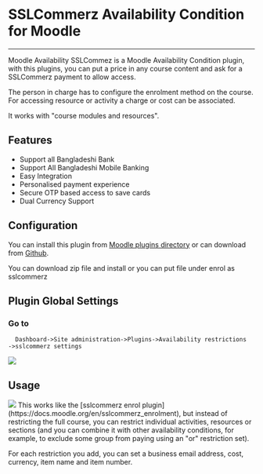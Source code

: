 # SSLCommerz Availability Condition for Moodle
----------------------------------------------

Moodle Availability SSLCommez is a Moodle Availability Condition plugin, with this plugins, you can put a price in any course content and ask for a SSLCommerz payment to allow access.

The person in charge has to configure the enrolment method on the course. For accessing resource or activity a charge or cost can be associated.

It works with "course modules and resources".


## Features
- Support all Bangladeshi Bank
- Support All Bangladeshi Mobile Banking
- Easy Integration
- Personalised payment experience
- Secure OTP based access to save cards
- Dual Currency Support

## Configuration

You can install this plugin from [Moodle plugins directory](https://moodle.org/plugins) or can download from [Github](https://github.com/eLearning-BS23/moodle-availability_sslcommerz).

You can download zip file and install or you can put file under enrol as sslcommerz

## Plugin Global Settings
### Go to
```
  Dashboard->Site administration->Plugins->Availability restrictions
->sslcommerz settings
```

<img src="https://i.imgur.com/tlj8TH5.png">




## Usage

<img src="https://i.imgur.com/IEqpHAL.png">
This works like the [sslcommerz enrol plugin](https://docs.moodle.org/en/sslcommerz_enrolment), but instead of restricting the full course, you can restrict individual activities, resources or sections (and you can combine it with other availability conditions, for example, to exclude some group from paying using an "or" restriction set).

For each restriction you add, you can set a business email address, cost, currency, item name and item number.

